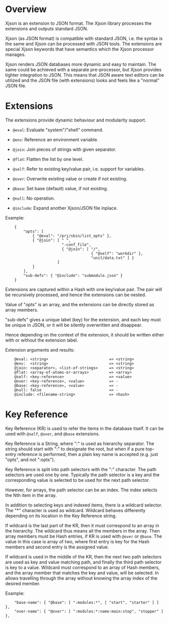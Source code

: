 # Overview

Xjson is an extension to JSON format. The Xjson library processes the
extensions and outputs standard JSON.

Xjson (as JSON format) is compatible with standard JSON, i.e. the
syntax is the same and Xjson can be processed with JSON tools. The
extensions are special Xjson keywords that have semantics which the
Xjson processor manages.

Xjson renders JSON databases more dynamic and easy to maintain. The
same could be achieved with a separate pre-processor, but Xjson
provides tighter integration to JSON. This means that JSON aware text
editors can be utilized and the JSON file (with extensions) looks and
feels like a "normal" JSON file.


# Extensions

The extensions provide dynamic behaviour and modularity support.

* `@eval`: Evaluate "system"/"shell" command.

* `@env`:  Reference an environment variable.

* `@join`: Join pieces of strings with given separator.

* `@flat`: Flatten the list by one level.

* `@self`: Refer to existing key/value pair, i.e. support for variables.

* `@over`: Overwrite existing value or create if not existing.

* `@base`: Set base (default) value, if not existing.

* `@null`: No operation.

* `@include`: Expand another Xjson/JSON file inplace.


Example:

```
    {
        "opts": [
            { "@eval": "/prj/sbin/list_opts" },
            { "@join": [ " ",
                         "-conf_file",
                         { "@join": [ "/",
                                      { "@self": "workdir" },
                                      "unit/data.txt" ] }
                       ]
            }
        ],
        "sub-defs": { "@include": "submodule.json" }
    }

```

Extensions are captured within a Hash with one key/value pair. The
pair will be recursively processed, and hence the extensions can be
nested.

Value of "opts" is an array, and the extensions can be directly stored
as array members.

"sub-defs" gives a unique label (key) for the extension, and each key
must be unique in JSON, or it will be silently overwritten and
disappear.

Hence depending on the context of the extension, it should be written
either with or without the extension label.

Extension arguments and results:

```
    @eval: <string>                           => <string>
    @env:  <string>                           => <string>
    @join: <separator>, <list-of-strings>     => <string>
    @flat: <array-of-atoms-or-arrays>         => <array>
    @self: <key-reference>                    => <value>
    @over: <key-reference>, <value>           => -
    @base: <key-reference>, <value>           => -
    @null: false                              => -
    @include: <filename-string>               => <hash>

```

# Key Reference

Key Reference (KR) is used to refer the items in the database
itself. It can be used with `@self`, `@over`, and `@base` extensions.

Key Reference is a String, where ":" is used as hierarchy
separator. The string should start with ":" to designate the root, but
when if a pure top-entry reference is performed, then a plain key name
is accepted (e.g. just "opts", and not ":opts").

Key Reference is split into path selectors with the ":" character. The
path selectors are used one by one. Typically the path selector is a
key and the corresponding value is selected to be used for the next
path selector.

However, for arrays, the path selector can be an index. The index
selects the Nth item in the array.

In addition to selecting keys and indexed items, there is a wildcard
selector. The "*" character is used as wildcard. Wildcard behaves
differently depending on its location in the Key Reference string.

If wildcard is the last part of the KR, then it must correspond to an
array in the hierarchy. The wildcard thus means all the members in the
array. Then array members must be Hash entries, if KR is used with
`@over` or `@base`. The value in this case is array of two, where
first entry is key for the Hash members and second entry is the
assigned value.

If wildcard is used in the middle of the KR, then the next two path
selectors are used as key and value matching path, and finally the
third path selector is key to a value. Wildcard must correspond to an
array of Hash members, and the array member that matches the key and
value, will be selected. In allows travelling through the array
without knowing the array index of the desired member.

Example:

```
    "base-name": { "@base": [ ":modules:*", [ "start", "starter" ] ] },
    "over-name": { "@over": [ ":modules:*:name:main:stop", "stopper" ] },
```
